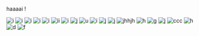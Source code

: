 haaaai !

![i](https://files.catbox.moe/g3v01p.gif) ![i](https://files.catbox.moe/fo17ib.jpg) ![i](https://files.catbox.moe/xoxzp0.gif) ![i](https://files.catbox.moe/phgihr.gif) ![i](https://files.catbox.moe/ha0o5q.gif) ![ii](https://files.catbox.moe/v9ibms.png) ![i](https://files.catbox.moe/bxjn95.png) ![j](https://files.catbox.moe/w4j0lr.png) ![u](https://files.catbox.moe/9onlhr.png) ![i](https://files.catbox.moe/04svho.png) ![j](https://files.catbox.moe/3txz54.gif) ![j](https://files.catbox.moe/qnfq99.gif) ![jhhjh](https://files.catbox.moe/kpj5vb.gif) ![h](https://files.catbox.moe/tp7kix.gif) ![g](https://files.catbox.moe/qt0r92.gif) ![j](https://files.catbox.moe/ojzlf7.gif) ![ccc](https://files.catbox.moe/in9ojo.gif) ![h](https://files.catbox.moe/yf9uku.gif) ![d](https://files.catbox.moe/l02nzm.gif) ![f](https://files.catbox.moe/5srofi.gif)
